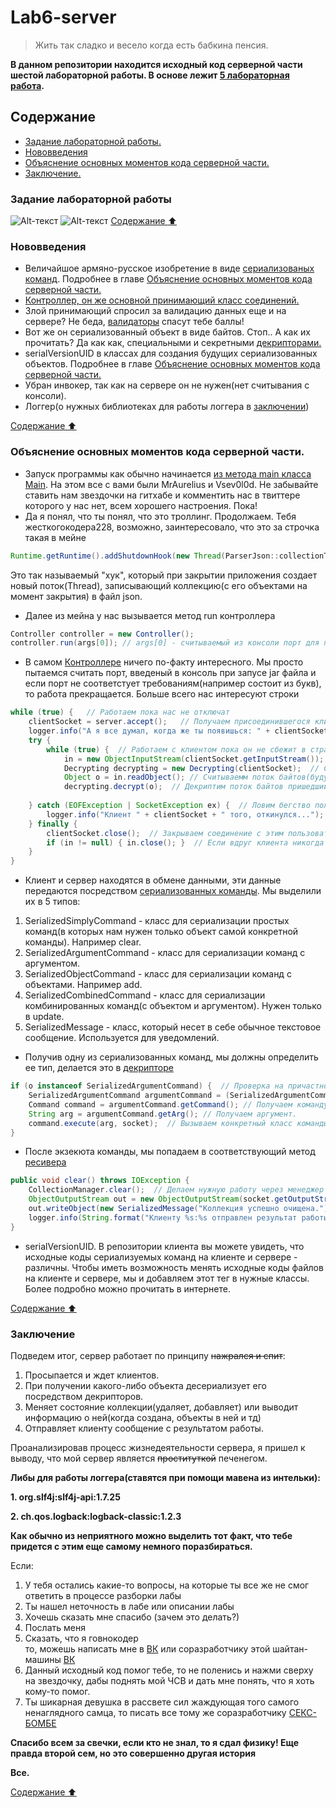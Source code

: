 # Lab6-server
> Жить так сладко и весело когда есть бабкина пенсия.
>
**В данном репозитории находится исходный код серверной части шестой лабораторной работы. В основе лежит [5 лабораторная работа](https://github.com/MrAureliuss/Lab5/).**


## Содержание <a name="Содержание"></a> 
* [Задание лабораторной работы.](#Задание)
* [Нововведения](#Нововведения)
* [Объяснение основных моментов кода серверной части.](#Пояснения)
* [Заключение.](#Заключение)

### Задание лабораторной работы <a name="Задание"></a>
![Alt-текст](https://i.imgur.com/7Cf9GwG.jpg)
![Alt-текст](https://imgur.com/NOn07t5.jpg)
[Содержание :arrow_up:](#Содержание)

### Нововведения <a name="Нововведения"></a>
+ Величайшое армяно-русское изобретение в виде [сериализованых команд](/src/Commands/SerializedCommands). Подробнее в главе [Объяснение основных моментов кода серверной части.](#Пояснения)
+ [Контроллер, он же основной принимающий класс соединений.](/src/ServerSocket/Controller.java)
+ Злой принимающий спросил за валидацию данных еще и на сервере? Не беда, [валидаторы](/src/Utils/Validator.java) спасут тебе баллы!
+ Вот же он сериализованный объект в виде байтов. Стоп.. А как их прочитать? Да как как, специальными и секретными [декрипторами.](/src/Utils/CommandHandler/Decrypting.java)
+ serialVersionUID в классах для создания будущих сериализованных объектов. Подробнее в главе [Объяснение основных моментов кода серверной части.](#Пояснения) 
+ Убран инвокер, так как на сервере он не нужен(нет считывания с консоли).
+ Логгер(о нужных библиотеках для работы логгера в [заключении](#Заключение))

[Содержание :arrow_up:](#Содержание)

### Объяснение основных моментов кода серверной части. <a name="Пояснения"></a>

+ Запуск программы как обычно начинается [из метода main класса Main](/src/Main.java). На этом все с вами были MrAurelius и Vsev0l0d. Не забывайте ставить нам звездочки на гитхабе и комментить нас в твиттере которого у нас нет, всем хорошего настроения. Пока!
+ Да я понял, что ты понял, что это троллинг. Продолжаем. Тебя жесткогокодера228, возможно, заинтересовало, что это за строчка такая в мейне   
```Java
Runtime.getRuntime().addShutdownHook(new Thread(ParserJson::collectionToJson));

```
Это так называемый "хук", который при закрытии приложения создает новый поток(Thread), записывающий коллекцию(c его объектами на момент закрытия) в файл json.
+ Далее из мейна у нас вызывается метод run контроллера
```Java
Controller controller = new Controller();
controller.run(args[0]); // args[0] - считываемый из консоли порт для прослушивания.
```
+ В самом [Контроллере](/src/ServerSocket/Controller.java) ничего по-факту интересного. Мы просто пытаемся считать порт, введеный в консоль при запусе jar файла и если порт не соответстует требованиям(например состоит из букв), то работа прекращается.
Больше всего нас интересуют строки
```Java
while (true) {   // Работаем пока нас не отключат
    clientSocket = server.accept();   // Получаем присоединившегося клиента
    logger.info("А я все думал, когда же ты появишься: " + clientSocket);  // Сообщаем о нем.
    try { 
        while (true) {  // Работаем с клиентом пока он не сбежит в страхе
            in = new ObjectInputStream(clientSocket.getInputStream());  // Создаем входной поток объектов данного пользователя.
            Decrypting decrypting = new Decrypting(clientSocket);  // Создаем объект декриптора.
            Object o = in.readObject(); // Считываемм поток байтов(будущий сериализованый объект).
            decrypting.decrypt(o);  // Декриптим поток байтов пришедший с клиента.
        
    } catch (EOFException | SocketException ex) {  // Ловим бегство пользователя и сигнализируем это.
        logger.info("Клиент " + clientSocket + " того, откинулся...");
    } finally {
        clientSocket.close();  // Закрываем соединение с этим пользователем.
        if (in != null) { in.close(); }  // Если вдруг клиента никогда и не было, делаем проверку, чтоб не прострелить колено.
    }
}
```

+ Клиент и сервер находятся в обмене данными, эти данные передаются посредством [сериализованных команды](/src/Commands/SerializedCommands).
Мы выделили их в 5 типов:
1. SerializedSimplyCommand - класс для сериализации простых команд(в которых нам нужен только объект самой конкретной команды). Например clear.
2. SerializedArgumentCommand - класс для сериализации команд с аргументом.
3. SerializedObjectCommand - класс для сериализации команд с объектами. Например add.
4. SerializedCombinedCommand - класс для сериализации комбинированных команд(с объектом и аргументом). Нужен только в update.
5. SerializedMessage - класс, который несет в себе обычное текстовое сообщение. Используется для уведомлений.

+ Получив одну из сериализованных команд, мы должны определить ее тип, делается это в [декрипторе](/src/Utils/CommandHandler/Decrypting.java)
```Java
if (o instanceof SerializedArgumentCommand) {  // Проверка на причастность к одной из сериалованных команд.
    SerializedArgumentCommand argumentCommand = (SerializedArgumentCommand) o; // Приводим типы.
    Command command = argumentCommand.getCommand(); // Получаем команду.
    String arg = argumentCommand.getArg(); // Получаем аргумент.
    command.execute(arg, socket);  // Вызываем конкретный класс команды. Внимание! Абстрактный класс команды изменен, не поленись зайди и посмотри что там изменилось.
}
```

+ После экзекюта команды, мы попадаем в соответствующий метод [ресивера](/src/Commands/CommandReceiver.java)
```Java
public void clear() throws IOException {
    CollectionManager.clear();  // Делаем нужную работу через менеджер коллекции.
    ObjectOutputStream out = new ObjectOutputStream(socket.getOutputStream(  // Создаем выходной поток объектов для клиента. 
    out.writeObject(new SerializedMessage("Коллекция успешно очищена."));  // Шлем сообщение на клиент.
    logger.info(String.format("Клиенту %s:%s отправлен результат работы команды CLEAR", socket.getInetAddress(), socket.getPort())); // Логгируем
}
```

+ serialVersionUID. В репозитории клиента вы можете увидеть, что исходные коды сериализуемых команд на клиенте и сервере - различны. Чтобы иметь возможность менять исходные коды файлов на клиенте и сервере, мы и добавляем этот тег в нужные классы. Более подробно можно прочитать в интернете.

[Содержание :arrow_up:](#Содержание)

### Заключение <a name="Заключение"></a>
Подведем итог, сервер работает по принципу ~~нажрался и спит~~:
1. Просыпается и ждет клиентов.
2. При получении какого-либо объекта десериализует его посредством декрипторов.
3. Меняет состояние коллекции(удаляет, добавляет) или выводит информацию о ней(когда создана, объекты в ней и тд)
4. Отправляет клиенту сообщение с результатом работы.

Проанализировав процесс жизнедеятельности сервера, я пришел к выводу, что мой сервер является ~~проституткой~~ печенегом.

**Либы для работы логгера(ставятся при помощи мавена из интельки):**


**1. org.slf4j:slf4j-api:1.7.25**

**2. ch.qos.logback:logback-classic:1.2.3**

**Как обычно из неприятного можно выделить тот факт, что тебе придется с этим еще самому немного поразбираться.**

Если:
1. У тебя остались какие-то вопросы, на которые ты все же не смог ответить в процессе разборки лабы
2. Ты нашел неточность в лабе или описании лабы 
3. Хочешь сказать мне спасибо (зачем это делать?) 
4. Послать меня
5. Сказать, что я говнокодер  
то, можешь написать мне в [ВК](https://vk.com/eriksimohyan) или соразработчику этой шайтан-машины [ВК](https://vk.com/mind_blowing_blow_job)
6. Данный исходный код помог тебе, то не поленись и нажми сверху на звездочку, дабы поднять мой ЧСВ и дать мне понять, что я хоть кому-то помог.
7. Ты шикарная девушка в рассвете сил жаждующая того самого ненаглядного самца, то писать все тому же соразработчику [СЕКС-БОМБЕ](https://vk.com/mind_blowing_blow_job)

**Спасибо всем за свечки, если кто не знал, то я сдал физику! Еще правда второй сем, но это совершенно другая история**

**Все.**  

[Содержание :arrow_up:](#Содержание)
